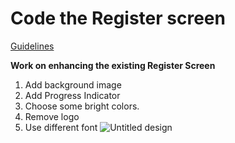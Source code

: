 # Code the Register screen

  [Guidelines](https://github.com/Dezenix/native-frontend-flutter/blob/main/Guidelines.md)

**Work on enhancing the existing Register Screen**
1. Add background image
2. Add Progress Indicator 
3. Choose some bright colors.
4. Remove logo
5. Use different font
![Untitled design](https://user-images.githubusercontent.com/54928117/143731313-f20051e3-57a3-4120-b17d-04f7f21af154.png)

